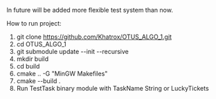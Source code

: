 In future will be added more flexible test system than now.

How to run project:
1. git clone https://github.com/Khatrox/OTUS_ALGO_1.git
2. cd OTUS_ALGO_1
3. git submodule update --init --recursive
4. mkdir build
5. cd build
6. cmake .. -G "MinGW Makefiles"
7. cmake --build .
8.  Run TestTask binary module with TaskName
    String or LuckyTickets